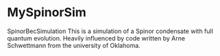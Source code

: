 # MySpinorSim
SpinorBecSimulation
This is a simulation of a Spinor condensate with full quantum evolution.  Heavily influenced by code written by Arne Schwettmann
from the university of Oklahoma.  
